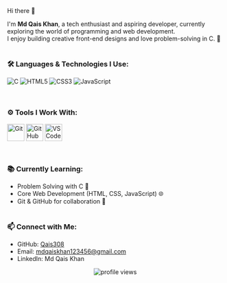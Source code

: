 
<div style="border 2px solid gray>
<h1 align="center">Hi there 👋</h1>

I'm <strong>Md Qais Khan</strong>, a tech enthusiast and aspiring developer, currently exploring the world of programming and web development.  
I enjoy building creative front-end designs and love problem-solving in C. 🌱
<br><br>


### 🛠 Languages & Technologies I Use:
<p>
  <img src="https://img.icons8.com/color/48/000000/c-programming.png" title="C" />
  <img src="https://img.icons8.com/color/48/000000/html-5.png" title="HTML5" />
  <img src="https://img.icons8.com/color/48/000000/css3.png" title="CSS3" />
  <img src="https://img.icons8.com/color/48/000000/javascript.png" title="JavaScript" />
</p> <br>

### ⚙ Tools I Work With:
<p>
  <img src="https://img.icons8.com/color/48/000000/git.png" title="Git" style="vertical-align: middle;" height="40" />
  <img src="https://github.githubassets.com/images/modules/logos_page/GitHub-Mark.png" title="GitHub" style="vertical-align: middle;" height="40" />
  <img src="https://img.icons8.com/color/48/000000/visual-studio-code-2019.png" title="VS Code" style="vertical-align: middle;" height="40" />
</p>
 <br>



### 📚 Currently Learning:
- Problem Solving with C 🧠  
- Core Web Development (HTML, CSS, JavaScript) 🌐  
- Git & GitHub for collaboration 🔐 <br><br>



### 📫 Connect with Me:
- GitHub: [Qais308](https://github.com/Qais308)
- Email:  mdqaiskhan123456@gmail.com
- LinkedIn: Md Qais Khan
  

<p align="center">
  <img src="https://komarev.com/ghpvc/?username=Qais308&label=Profile%20views&color=0e75b6&style=flat" alt="profile views" />
</p>

</div>
